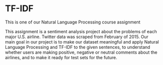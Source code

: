 # TF-IDF

This is one of our Natural Language Processing course assignment

This assignment is a sentiment analysis project about the problems of each major U.S. airline. Twitter data was scraped from February of 2015. Our main goal in our project is to make our dataset meaningful and apply Natural Language Processing and TF-IDF to the given sentences, to understand whether users are making positive, negative or neutral comments about the airlines, and to make it ready for test sets for the future.

